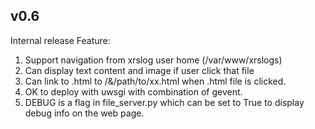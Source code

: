 ## v0.6
Internal release
Feature:
1. Support navigation from xrslog user home (/var/www/xrslogs)
2. Can display text content and image if user click that file 
3. Can link to .html to /&/path/to/xx.html when .html file is clicked.
5. OK to deploy with uwsgi with combination of gevent.
6. DEBUG is a flag in file_server.py which can be set to True to display debug info on the web page.
